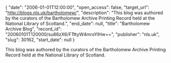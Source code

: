 {
  "date": "2006-01-01T12:00:00", 
  "open_access": false, 
  "target_url": "http://blogs.nls.uk/bartholomew/", 
  "description": "This blog was authored by the curators of the Bartholomew Archive Printing Record held at the National Library of Scotland.", 
  "end_date": null, 
  "title": "Bartholomew Archive Blog", 
  "record_id": "20060101T120000/su86zX6/FTttyW4mroYlHw==", 
  "publisher": "nls.uk", 
  "slug": 30162, 
  "start_date": null
}

This blog was authored by the curators of the Bartholomew Archive Printing Record held at the National Library of Scotland.